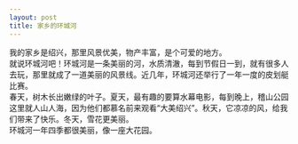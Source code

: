 ```yaml
---
layout: post
title: 家乡的环城河
---
```



我的家乡是绍兴，那里风景优美，物产丰富，是个可爱的地方。    
就说环城河吧！环城河是一条美丽的河，水质清澈，每到节假日一到，就有很多人去玩，那里就成了一道美丽的风景线。近几年，环城河还举行了一年一度的皮划艇比赛。    
春天，树木长出嫩绿的叶子。夏天，最有趣的要算水幕电影，每到晚上，稽山公园这里就人山人海，因为他们都慕名前来观看“大美绍兴”。秋天，它凉凉的风，给我们带来了快乐。冬天，雪花更美丽。   
环城河一年四季都很美丽，像一座大花园。  
